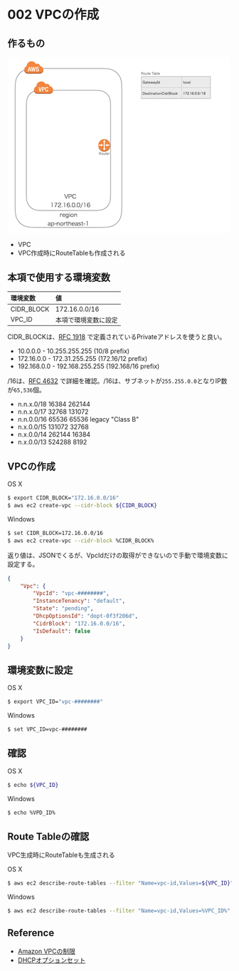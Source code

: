 # 002 VPCの作成

## 作るもの

![](/img/vpc/vpc002.png)

* VPC
* VPC作成時にRouteTableも作成される

## 本項で使用する環境変数

|環境変数|値|
|:--|:--|
|CIDR_BLOCK|172.16.0.0/16|
|VPC_ID|本項で環境変数に設定|


CIDR_BLOCKは、[RFC 1918](http://www.faqs.org/rfcs/rfc1918.html) で定義されているPrivateアドレスを使うと良い。

* 10.0.0.0        -   10.255.255.255  (10/8 prefix)
* 172.16.0.0      -   172.31.255.255  (172.16/12 prefix)
* 192.168.0.0     -   192.168.255.255 (192.168/16 prefix)

/16は、[RFC 4632](https://tools.ietf.org/html/rfc4632) で詳細を確認。/16は、サブネットが`255.255.0.0`となりIP数が`65,536`個。

* n.n.x.0/18           16384         262144
* n.n.x.0/17           32768         131072
* n.n.0.0/16           65536          65536    legacy "Class B"
* n.x.0.0/15          131072          32768
* n.x.0.0/14          262144          16384
* n.x.0.0/13          524288           8192


## VPCの作成

OS X
```bash
$ export CIDR_BLOCK="172.16.0.0/16"
$ aws ec2 create-vpc --cidr-block ${CIDR_BLOCK} 
```

Windows
```bash
$ set CIDR_BLOCK=172.16.0.0/16
$ aws ec2 create-vpc --cidr-block %CIDR_BLOCK%
```

返り値は、JSONでくるが、VpcIdだけの取得ができないので手動で環境変数に設定する。

```json
{
    "Vpc": {
        "VpcId": "vpc-########", 
        "InstanceTenancy": "default", 
        "State": "pending", 
        "DhcpOptionsId": "dopt-0f3f206d", 
        "CidrBlock": "172.16.0.0/16", 
        "IsDefault": false
    }
}
```

## 環境変数に設定

OS X

```bash
$ export VPC_ID="vpc-########"
```

Windows

```bash
$ set VPC_ID=vpc-########
```

## 確認

OS X

```bash
$ echo ${VPC_ID}
```

Windows

```bash
$ echo %VPD_ID%
```

## Route Tableの確認

VPC生成時にRouteTableも生成される

OS X

```bash
$ aws ec2 describe-route-tables --filter "Name=vpc-id,Values=${VPC_ID}"
```

Windows

```bash
$ aws ec2 describe-route-tables --filter "Name=vpc-id,Values=%VPC_ID%"
```

## Reference

* [Amazon VPCの制限](http://docs.aws.amazon.com/ja_jp/AmazonVPC/latest/UserGuide/VPC_Appendix_Limits.html)
* [DHCPオプションセット](http://docs.aws.amazon.com/ja_jp/AmazonVPC/latest/UserGuide/VPC_DHCP_Options.html#AmazonDNS)